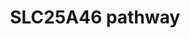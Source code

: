 ---
annotations:
- id: DOID:10595
  type: Disease Ontology
  value: Charcot-Marie-Tooth disease
- id: PW:0000013
  parent: disease pathway
  type: Pathway Ontology
  value: disease pathway
authors:
- KatelynCasseres
- SanauwbarMohammad
- AlexanderPico
- Egonw
- Eweitz
citedin: ''
communities: []
description: SLC25A46 is a gene involved in CMT
last-edited: 2025-05-11
ndex: null
organisms:
- Homo sapiens
redirect_from:
- /index.php/Pathway:WP5521
- /instance/WP5521
- /instance/WP5521_r139008
revision: r139008
schema-jsonld:
- '@context': https://schema.org/
  '@id': https://wikipathways.github.io/pathways/WP5521.html
  '@type': Dataset
  creator:
    '@type': Organization
    name: WikiPathways
  description: SLC25A46 is a gene involved in CMT
  keywords:
  - APOO
  - APOOL
  - CHCHD3
  - CHCHD6
  - DNM1L
  - EMC1
  - EMC10
  - EMC2
  - EMC3
  - EMC4
  - EMC6
  - EMC7
  - EMC8
  - IMMT
  - MFN1
  - MFN2
  - MICOS10
  - MICOS13
  - MMGT1
  - OPA1
  - PE
  - PS
  - SLC25A46
  license: CC0
  name: SLC25A46 pathway
seo: CreativeWork
title: SLC25A46 pathway
wpid: WP5521
---